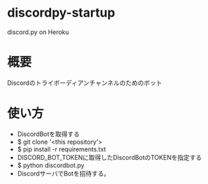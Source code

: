 # discordpy-startup
discord.py on Heroku

# 概要
Discordのトライボーディアンチャンネルのためのボット

# 使い方
 + DiscordBotを取得する
 + $ git clone '<this repository'>
 + $ pip install -r requirements.txt
 + DISCORD_BOT_TOKENに取得したDiscordBotのTOKENを指定する
 + $ python discordbot.py
 + DiscordサーバでBotを招待する。
